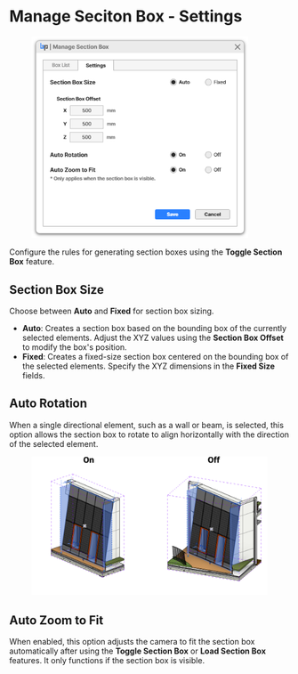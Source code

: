 # Manage Seciton Box - Settings

<figure><img src="../../.gitbook/assets/image (43).png" alt="" width="390"><figcaption></figcaption></figure>

Configure the rules for generating section boxes using the **Toggle Section Box** feature.

## **Section Box Size**

Choose between **Auto** and **Fixed** for section box sizing.

* **Auto**: Creates a section box based on the bounding box of the currently selected elements. Adjust the XYZ values using the **Section Box Offset** to modify the box's position.
* **Fixed**: Creates a fixed-size section box centered on the bounding box of the selected elements. Specify the XYZ dimensions in the **Fixed Size** fields.

## **Auto Rotation**

When a single directional element, such as a wall or beam, is selected, this option allows the section box to rotate to align horizontally with the direction of the selected element.

<figure><img src="../../.gitbook/assets/image (34).png" alt=""><figcaption></figcaption></figure>

## Auto Zoom to Fit

When enabled, this option adjusts the camera to fit the section box automatically after using the **Toggle Section Box** or **Load Section Box** features. It only functions if the section box is visible.

